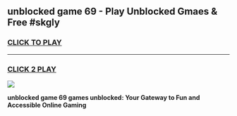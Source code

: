 
## unblocked game 69 - Play Unblocked Gmaes & Free #skgly
<h3>
<a href="https://news.freeplayer.one?title=unblocked_game_69&ref=03M">CLICK TO PLAY</a></h3>
<hr>

<h3>
<a href="https://news.freeplayer.one?title=unblocked_game_69&ref=03M">CLICK 2 PLAY</a>
  
</h3>

<a href="https://news.freeplayer.one?title=unblocked_game_69&ref=03M"><img src="https://clearcache.store/games.png"></a>


**unblocked game 69 games unblocked: Your Gateway to Fun and Accessible Online Gaming**
